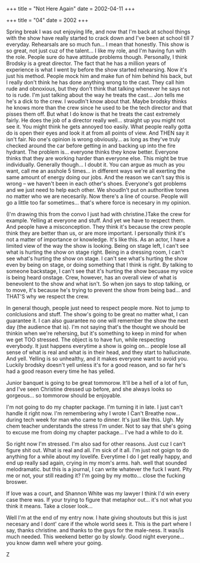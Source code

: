 +++
title = "Not Here Again"
date = 2002-04-11
+++

+++
title = "04"
date = 2002
+++

Spring break I was out enjoying life, and now that I'm back at school things with the show have really started to crack down and I've been at school till 7 everyday. Rehearsals are so much fun&#8230; I mean that honestly. This show is so great, not just cuz of the talent&#8230; I like my role, and I'm having fun with the role. People sure do have attitude problems though. Personally, I think Brodsky is a great director. The fact that he has a million years of experience is what I went by before the show started rehearsing. Now it's just his method. People mock him and make fun of him behind his back, but I really don't think he has done anything wrong to the cast. They call him rude and obnoxious, but they don't think that talking whenever he says not to is rude. I'm just talking about the way he treats the cast&#8230; Jon tells me he's a dick to the crew. I woudln't know about that. Maybe brodsky thinks he knows more than the crew since he used to be the tech director and that pisses them off. But what I do know is that he treats the cast extremely fairly. He does the job of a director really well&#8230; straight up you might not see it. You might think he gets annoyed too easily. What people really gotta do is open their eyes and look it at from all points of view. And THEN say it isn't fair. No one's opinion is wrong obviously&#8230; as long as they've truly checked around the car before getting in and backing up into the fire hydrant. The problem is&#8230; everyone thinks they know better. Everyone thinks that they are working harder than everyone else. This might be true individually. Generally though&#8230; I doubt it. You can argue as much as you want, call me an asshole 5 times&#8230; in different ways we're all exerting the same amount of energy doing our jobs. And the reason we can't say this is wrong &#8211; we haven't been in each other's shoes. Everyone's got problems and we just need to help each other. We shoudln't put on authoritive tones no matter who we are necesarily. Now there's a line of course. People will go a little too far sometimes&#8230; that's where force is necesary in my opinion.

(I'm drawing this from the convo I just had with christine.)Take the crew for example. Yelling at everyone and stuff. And yet we have to respect them. And people have a misconception. They think it's because the crew people think they are better than us, or are more important. I personally think it's not a matter of importance or knowledge. It's like this. As an actor, I have a limited view of the way the show is looking. Being on stage left, I can't see what is hurting the show on stage right. Being in a dressing room, I can't see what's hurting the show on stage. I can't see what's hurting the show even by being on stage, or doing something that I think is right. By talking to someone backstage, I can't see that it's hurting the show becuase my voice is being heard onstage. Crew, however, has an overall view of what is benevolent to the show and what isn't. So when jon says to stop talking, or to move, it's because he's trying to prevent the show from being bad&#8230; and THAT'S why we respect the crew.

In general though, people just need to respect people more. Not to jump to conlclusions and stuff. The show's going to be great no matter what, I can guarantee it. I can also guarantee no one will remember the show the next day (the audience that is). I'm not saying that's the thought we should be thinkin when we're rehersing, but it's something to keep in mind for when we get TOO stressed. The object is to have fun, while respecting everybody. It just happens everytime a show is going on&#8230; people lose all sense of what is real and what is in their head, and they start to hallucinate. And yell. Yelling is so unhealthy, and it makes everyone want to avoid you. Luckily brodsky doesn't yell unless it's for a good reason, and so far he's had a good reason every time he has yelled.

Junior banquet is going to be great tommorow. It'll be a hell of a lot of fun, and I've seen Christine dressed up before, and she always looks so gorgeous&#8230; so tommorow should be enjoyable.

I'm not going to do my chapter package. I'm turning it in late. I just can't handle it right now. I'm remembering why I wrote I Can't Breathe now&#8230; during tech week for man who came to dinner. It's just like this. Ugh. My chem teacher understands the stress I'm under. Not to say that she's going to excuse me from doing my chapter package&#8230; I've had a while to do it.

So right now I'm stressed. I'm also sad for other reasons. Just cuz I can't figure shit out. What is real and all. I'm sick of it all. I'm just not goign to do anything for a while about my lovelife. Everytime I do I get really happy, and end up really sad again, crying in my mom's arms. hah. well that sounded melodramatic. but this is a journal, I can write whatever the fuck I want. Pity me or not, your still reading it? I'm going by my motto&#8230; close the fucking broswer.

If love was a court, and Shannon White was my lawyer I think I'd win every case there was. If your trying to figure that metaphor out&#8230; it's not what you think it means. Take a closer look&#8230;

Well I'm at the end of my entry now. I hate giving shoutouts but this is just necesary and I dont' care if the whole world sees it. This is the part where I say, thanks christine. and thanks to the guys for the male-ness. It was/is much needed. This weekend better go by slowly. Good night everyone&#8230; you know damn well where your going.

Z